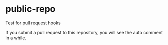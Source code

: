# public-repo
Test for pull request hooks

If you submit a pull request to this repository, you will see the auto comment in a while.
